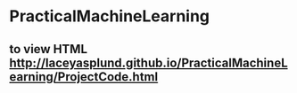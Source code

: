 # PracticalMachineLearning

## to view HTML http://laceyasplund.github.io/PracticalMachineLearning/ProjectCode.html
